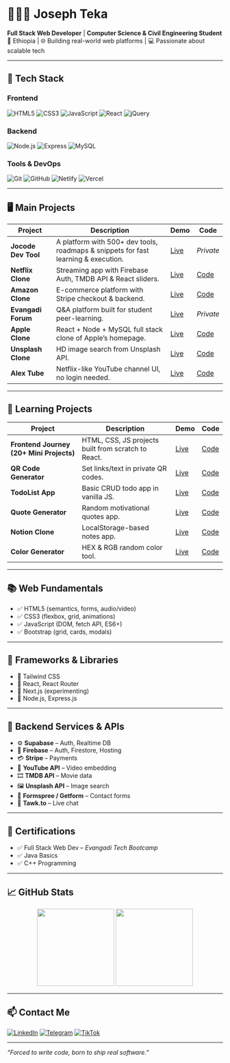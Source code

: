 # 👨🏽‍💻 Joseph Teka

**Full Stack Web Developer** | **Computer Science & Civil Engineering Student**  
📍 Ethiopia | 🌐 Building real-world web platforms | 💻 Passionate about scalable tech

---

## 🔧 Tech Stack

### Frontend  
![HTML5](https://img.shields.io/badge/HTML-E34F26?style=for-the-badge&logo=html5&logoColor=white)
![CSS3](https://img.shields.io/badge/CSS-1572B6?style=for-the-badge&logo=css3&logoColor=white)
![JavaScript](https://img.shields.io/badge/JavaScript-F7DF1E?style=for-the-badge&logo=javascript&logoColor=black)
![React](https://img.shields.io/badge/React-61DAFB?style=for-the-badge&logo=react&logoColor=black)
![jQuery](https://img.shields.io/badge/jQuery-0769AD?style=for-the-badge&logo=jquery&logoColor=white)

### Backend  
![Node.js](https://img.shields.io/badge/Node.js-339933?style=for-the-badge&logo=node.js&logoColor=white)
![Express](https://img.shields.io/badge/Express.js-000000?style=for-the-badge&logo=express&logoColor=white)
![MySQL](https://img.shields.io/badge/MySQL-4479A1?style=for-the-badge&logo=mysql&logoColor=white)

### Tools & DevOps  
![Git](https://img.shields.io/badge/Git-F05032?style=for-the-badge&logo=git&logoColor=white)
![GitHub](https://img.shields.io/badge/GitHub-000?style=for-the-badge&logo=github&logoColor=white)
![Netlify](https://img.shields.io/badge/Netlify-00C7B7?style=for-the-badge&logo=netlify&logoColor=white)
![Vercel](https://img.shields.io/badge/Vercel-000?style=for-the-badge&logo=vercel&logoColor=white)

---

## 🖥️ Main Projects

| Project | Description | Demo | Code |
|--------|-------------|------|------|
| **Jocode Dev Tool** | A platform with 500+ dev tools, roadmaps & snippets for fast learning & execution. | [Live](https://jocode-devtools.netlify.app/) | _Private_ |
| **Netflix Clone** | Streaming app with Firebase Auth, TMDB API & React sliders. | [Live](https://net-dist.vercel.app/) | [Code](https://github.com/Josy216/netflix) |
| **Amazon Clone** | E-commerce platform with Stripe checkout & backend. | [Live](https://distt-his-git-main-josy216s-projects.vercel.app/) | [Code](https://github.com/Josy216/AmazonBackend) |
| **Evangadi Forum** | Q&A platform built for student peer-learning. | [Live](https://evanforum.com/) | _Private_ |
| **Apple Clone** | React + Node + MySQL full stack clone of Apple’s homepage. | [Live](https://jotekasap-le.netlify.app/) | [Code](https://github.com/Josy216/Apple) |
| **Unsplash Clone** | HD image search from Unsplash API. | [Live](https://joseph-unsplash.netlify.app/) | [Code](https://github.com/Josy216/Joseph-unsplash-API) |
| **Alex Tube** | Netflix-like YouTube channel UI, no login needed. | [Live](https://alexfegegfegeg.netlify.app/) | [Code](https://github.com/Josy216/netflix) |

---

## 🧪 Learning Projects

| Project | Description | Demo | Code |
|--------|-------------|------|------|
| **Frontend Journey (20+ Mini Projects)** | HTML, CSS, JS projects built from scratch to React. | [Live](https://josteka.netlify.app/) | [Code](https://github.com/josephteka/color-generator) |
| **QR Code Generator** | Set links/text in private QR codes. | [Live](https://jo-qr-code.netlify.app/) | [Code](https://github.com/Josy216/final-port) |
| **TodoList App** | Basic CRUD todo app in vanilla JS. | [Live](https://joseph-todo.netlify.app/) | [Code](https://github.com/josephteka/quote-generator) |
| **Quote Generator** | Random motivational quotes app. | [Live](https://dailquote.netlify.app/) | [Code](https://github.com/Josy216/Generator-Qoute) |
| **Notion Clone** | LocalStorage-based notes app. | [Live](https://my-notion-five-rust.vercel.app/) | [Code](https://github.com/Josy216/my-notion) |
| **Color Generator** | HEX & RGB random color tool. | [Live](https://josy-hex-code.netlify.app/) | [Code](https://github.com/Josy216/hexa-color-code) |

---

## 📚 Web Fundamentals

- ✅ HTML5 (semantics, forms, audio/video)
- ✅ CSS3 (flexbox, grid, animations)
- ✅ JavaScript (DOM, fetch API, ES6+)
- ✅ Bootstrap (grid, cards, modals)

---

## 🧩 Frameworks & Libraries

- 🔹 Tailwind CSS  
- 🔹 React, React Router  
- 🔹 Next.js (experimenting)  
- 🔹 Node.js, Express.js  

---

## 🔌 Backend Services & APIs

- ⚙️ **Supabase** – Auth, Realtime DB  
- 🔐 **Firebase** – Auth, Firestore, Hosting  
- 💳 **Stripe** – Payments  
- 🎥 **YouTube API** – Video embedding  
- 🎞️ **TMDB API** – Movie data  
- 🖼️ **Unsplash API** – Image search  
- 📩 **Formspree / Getform** – Contact forms  
- 💬 **Tawk.to** – Live chat  

---

## 📜 Certifications

- ✅ Full Stack Web Dev – *Evangadi Tech Bootcamp*  
- ✅ Java Basics  
- ✅ C++ Programming  

---

## 📈 GitHub Stats

<p align="center">
  <img src="https://github-readme-stats.vercel.app/api?username=Josy216&show_icons=true&theme=tokyonight" height="180" />
  <img src="https://github-readme-streak-stats.herokuapp.com/?user=Josy216&theme=tokyonight" height="180"/>
</p>

---

## 📫 Contact Me

[![LinkedIn](https://img.shields.io/badge/LinkedIn-0077B5?style=flat-square&logo=linkedin&logoColor=white)](https://linkedin.com/in/joseph-teka-271661309)
[![Telegram](https://img.shields.io/badge/Telegram-2CA5E0?style=flat-square&logo=telegram&logoColor=white)](https://t.me/josephteka)
[![TikTok](https://img.shields.io/badge/TikTok-000000?style=flat-square&logo=tiktok&logoColor=white)](https://www.tiktok.com/@jocode216)

---

_“Forced to write code, born to ship real software.”_
